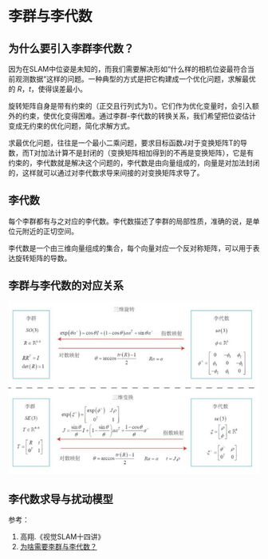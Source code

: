 # 李群与李代数

## 为什么要引入李群李代数？

因为在SLAM中位姿是未知的，而我们需要解决形如“什么样的相机位姿最符合当前观测数据”这样的问题。一种典型的方式是把它构建成一个优化问题，求解最优的 $R$，$t$，使得误差最小。

旋转矩阵自身是带有约束的（正交且行列式为1）。它们作为优化变量时，会引入额外的约束，使优化变得困难。通过李群-李代数的转换关系，我们希望把位姿估计变成无约束的优化问题，简化求解方式。

求最优化问题，往往是一个最小二乘问题，要求目标函数J对于变换矩阵T的导数，而T对加法计算不是封闭的（变换矩阵相加得到的不再是变换矩阵），它是有约束的，李代数就是解决这个问题的，李代数是由向量组成的，向量是对加法封闭的，这样就可以通过对李代数求导来间接的对变换矩阵求导了。

## 李代数

每个李群都有与之对应的李代数。李代数描述了李群的局部性质，准确的说，是单位元附近的正切空间。

李代数是一个由三维向量组成的集合，每个向量对应一个反对称矩阵，可以用于表达旋转矩阵的导数。



## 李群与李代数的对应关系

![图片](images/李群与李代数的对应关系.png)

## 李代数求导与扰动模型



参考：

1. 高翔.《视觉SLAM十四讲》
2. [为啥需要李群与李代数？](https://view.inews.qq.com/a/20220211A02RFR00)
